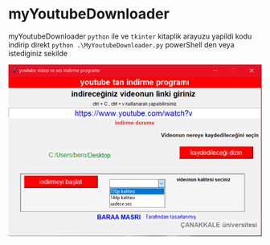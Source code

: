 # myYoutubeDownloader
myYoutubeDownloader `python` ile ve `tkinter` kitaplik arayuzu yapildi
kodu indirip direkt `python .\MyYoutubeDownloader.py` powerShell den veya istediginiz sekilde


![alt text](https://github.com/baraalmasri/myYoutubeDownloader/blob/main/arayuzu.png)
